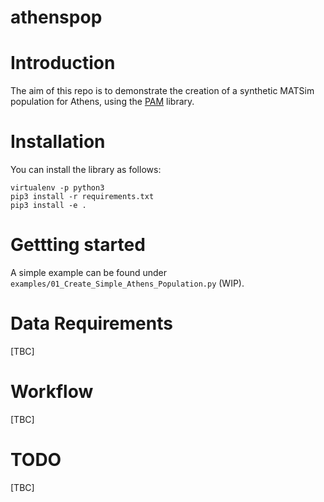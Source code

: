 # athenspop



# Introduction
The aim of this repo is to demonstrate the creation of a synthetic MATSim population for Athens, using the [PAM](https://github.com/arup-group/pam) library.

# Installation

You can install the library as follows:

```
virtualenv -p python3
pip3 install -r requirements.txt
pip3 install -e .
```

# Gettting started
A simple example can be found under `examples/01_Create_Simple_Athens_Population.py` (WIP).

# Data Requirements
[TBC]

# Workflow
[TBC]


# TODO
[TBC]